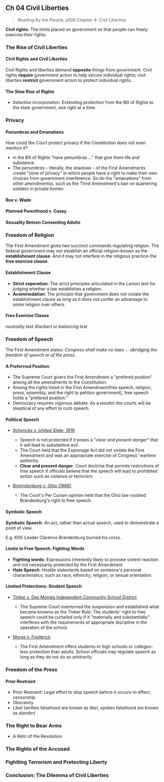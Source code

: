 ## Ch 04 Civil Liberties

>Reading
By the People, p108
Chapter 4: Civil Liberties

**Civil rights**: The limits placed on government so that people can freely exercise their rights.

### The Rise of Civil Liberties

#### Civil Rights and Civil Liberties
Civil Rights and liberties demand **opposite** things from government. Civil rights **require** government action to help secure individual rights; civil liberties **restrict** government action to protect individual rights..

#### The Slow Rise of Rights
+ _Selective incorporation_. Extending protection from the Bill of Rights to the state government, one right at a time.

### Privacy

#### Penumbras and Emanations
How could the Court protect privacy if the Constitution does not even mention it?
+ in the Bill of Rights "have penumbras ..." that give them life and substance.
+ The _penumbras_ - literally, the shadows - of the First Amendments create "zone of privacy" in which people have a right to make their own choices from government interference. So do the "emanations" from other amendmentss. such as the Third Amendment's ban on quartering soliders in private homes

#### Roe v. Wade

#### Planned Parenthood v. Casey

#### Sexuality Beteen Consenting Adults

### Freedom of Religion
The First Amendment gives two succinct commands regulating religion. The federal government may not establish an official religion-known as the **establishment clause**. And it may not interfere in the religious practice-the **free exercise clause**.

#### Establishment Clause
+ **Strict seperation**: The strict principles articulated in the _Lemon test_ for judging whether a law establishes a religion.
+ **Acommodation**: The principle that government does not violate the establishment clause as long as it does not confer an advantage to some religion over others.

#### Free Exercise Clause
_neutrality test_
_Sherbert or balancing test_

### Freedom of Speech
The First Amendment states: _Congress shall make no laws ... abridging the freedom of speech or of the press._

#### A Preferrred Position
+ The Supreme Court givers the First Amendment a "prefered position" among all the amendments to the Constitution.
+ Among the rights listed in the First Amendment(free speech, religion, press, assembly, and the right to petition government), free speech holds a "prefered position."
+ Democracy requires vigorous debate. As a resultm the courts will be skeptical of any effort to curb speech.

#### Political Speech
+ [_Schencks v. United State, 1919_](https://www.oyez.org/cases/1900-1940/249us47).
  * Speech is not protected if it poses a "*clear and present danger*" that it will lead to substantive evil.
  * The Court held that the Espionage Act did not violate the First Amendment and was an appropriate exercise of Congress' wartime authority.
  * **Clear and present danger**. Court doctrine that permits restrictions of free speech if officials believe that the speech will lead to prohibited action such as violence or terrorism.

+ [_Branndenburg v. Ohio (1969)_](https://www.oyez.org/cases/1968/492).
  * The Court's Per Curiam opinion held that the Ohio law violated Brandenburg's right to free speech.

#### Symbolic Speech
**Symbolic Speech**: An act, rather than actual speech, used to demonstrate a point of view.

E.g. KKK Leader Clarence Brandenburg burned his cross.

#### Limits to Free Speech: Fighting Words
+ **Fighting words**: Expressions inherently likely to provoke violent reaction and not necessarily protected by the First Amendment.
+ **Hate Speech**: Hostile statements based on someone's personal characteristics, such as race, ethnicity, religion, or sexual orientation.

#### Limited Protections: Student Speech
+ [Tinker v. Des Moines Independent Community School District](https://www.oyez.org/cases/1968/21)
  * The Supreme Court overturned the suspension and established what became knowns as the Tinker Rule: The students' right to free speech could be curtailed only if it "materially and substantially" interferes with the requirements of appropriate discipline in the operation of the school.

+ [Morse v. Frederick](https://www.oyez.org/cases/2006/06-278)
  * The First Amendment offers students-in high schools or colleges-less protection than adults. School officials may regulate speech as long as they do not do so arbitrarily.

### Freedom of the Press

#### Prior Restraint
+ Prior Restraint: Legal effort to stop speech before it occurs-in effect, censorship.
+ Obscenity
+ Libel (written falsehood are known as _libel_, spoken falsehood are known as _slander_)

### The Right to Bear Arms
+ A Relic of the Revolution

### The Rights of the Accused
### Fightling Terrorism and Protecting Liberty

### Conclusion: The Dilemma of Civil Liberties
